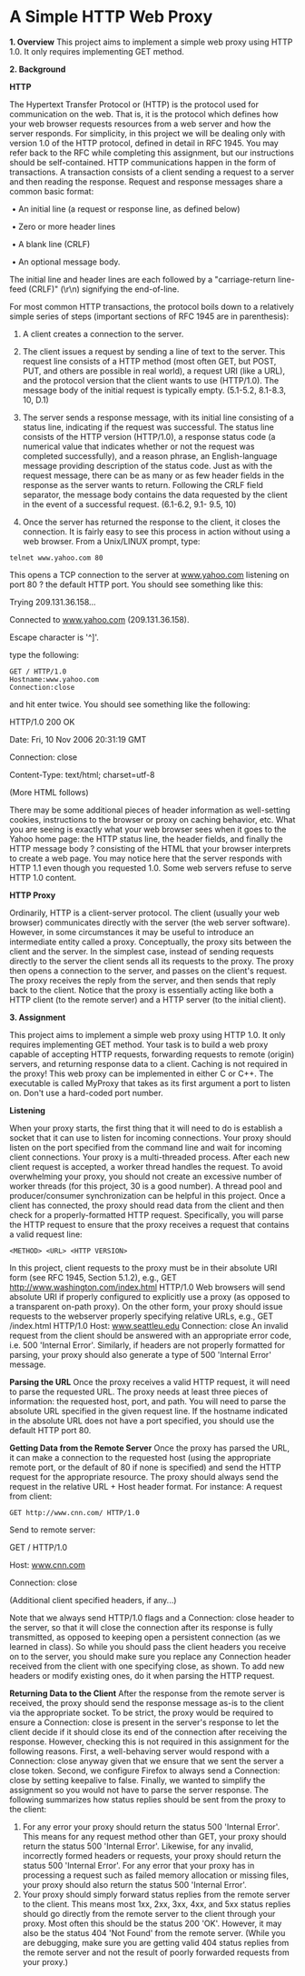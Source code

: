 # A Simple HTTP Web Proxy
**1. Overview**
This project aims to implement a simple web proxy using HTTP 1.0. It only requires implementing GET
method.


**2. Background**

**HTTP**

The Hypertext Transfer Protocol or (HTTP) is the protocol used for communication on the web. That is, it
is the protocol which defines how your web browser requests resources from a web server and how the
server responds. For simplicity, in this project we will be dealing only with version 1.0 of the HTTP protocol,
defined in detail in RFC 1945. You may refer back to the RFC while completing this assignment, but our
instructions should be self-contained.
HTTP communications happen in the form of transactions. A transaction consists of a client sending a
request to a server and then reading the response. Request and response messages share a common basic
format:

&nbsp;• An initial line (a request or response line, as defined below)

&nbsp;• Zero or more header lines

&nbsp;• A blank line (CRLF)

&nbsp;• An optional message body.

The initial line and header lines are each followed by a "carriage-return line-feed (CRLF)" (\r\n) signifying
the end-of-line.

For most common HTTP transactions, the protocol boils down to a relatively simple series of steps
(important sections of RFC 1945 are in parenthesis):

1. A client creates a connection to the server.

2. The client issues a request by sending a line of text to the server. This request line consists of a
HTTP method (most often GET, but POST, PUT, and others are possible in real world), a request
URI (like a URL), and the protocol version that the client wants to use (HTTP/1.0). The message
body of the initial request is typically empty. (5.1-5.2, 8.1-8.3, 10, D.1)

3. The server sends a response message, with its initial line consisting of a status line, indicating if
the request was successful. The status line consists of the HTTP version (HTTP/1.0), a response
status code (a numerical value that indicates whether or not the request was completed
successfully), and a reason phrase, an English-language message providing description of the
status code. Just as with the request message, there can be as many or as few header fields in
the response as the server wants to return. Following the CRLF field separator, the message
body contains the data requested by the client in the event of a successful request. (6.1-6.2, 9.1-
9.5, 10)

4. Once the server has returned the response to the client, it closes the connection. It is fairly easy
to see this process in action without using a web browser. From a Unix/LINUX prompt, type:
```
telnet www.yahoo.com 80
```
This opens a TCP connection to the server at www.yahoo.com listening on port 80 ? the default
HTTP port. You should see something like this:

Trying 209.131.36.158...

Connected to www.yahoo.com (209.131.36.158).

Escape character is '^]'.

type the following:
```
GET / HTTP/1.0
Hostname:www.yahoo.com
Connection:close
```
and hit enter twice. You should see something like the following:

HTTP/1.0 200 OK

Date: Fri, 10 Nov 2006 20:31:19 GMT

Connection: close

Content-Type: text/html; charset=utf-8

<html><head>
  
<title>Yahoo!</title>

(More HTML follows)
  
There may be some additional pieces of header information as well-setting cookies, instructions to the
browser or proxy on caching behavior, etc. What you are seeing is exactly what your web browser sees
when it goes to the Yahoo home page: the HTTP status line, the header fields, and finally the HTTP
message body ? consisting of the HTML that your browser interprets to create a web page. You may notice
here that the server responds with HTTP 1.1 even though you requested 1.0. Some web servers refuse to
serve HTTP 1.0 content.

**HTTP Proxy**

Ordinarily, HTTP is a client-server protocol. The client (usually your web browser) communicates directly
with the server (the web server software). However, in some circumstances it may be useful to introduce
an intermediate entity called a proxy. Conceptually, the proxy sits between the client and the server. In
the simplest case, instead of sending requests directly to the server the client sends all its requests to the
proxy. The proxy then opens a connection to the server, and passes on the client's request. The proxy
receives the reply from the server, and then sends that reply back to the client. Notice that the proxy is
essentially acting like both a HTTP client (to the remote server) and a HTTP server (to the initial client).


**3. Assignment**

This project aims to implement a simple web proxy using HTTP 1.0. It only requires implementing GET method. Your task is to build a web proxy capable of accepting HTTP requests, forwarding requests to remote (origin) servers, and returning response data to a client.
Caching is not required in the proxy!
This web proxy can be implemented in either C or C++. The executable is called MyProxy that takes as its first argument a port to listen on. Don't use a hard-coded port number.

**Listening**

When your proxy starts, the first thing that it will need to do is establish a socket that it can use to listen for incoming connections. Your proxy should listen on the port specified from the command line and wait for incoming client connections. Your proxy is a multi-threaded process. After each new client request is accepted, a worker thread handles the request. To avoid overwhelming your proxy, you should not create an excessive number of worker threads (for this project, 30 is a good number). A thread pool and producer/consumer synchronization can be helpful in this project.
Once a client has connected, the proxy should read data from the client and then check for a properly-formatted HTTP request. Specifically, you will parse the HTTP request to ensure that the proxy receives a request that contains a valid request line:
```
<METHOD> <URL> <HTTP VERSION>
```
In this project, client requests to the proxy must be in their absolute URI form (see RFC 1945, Section 5.1.2), e.g.,
GET http://www.washington.com/index.html HTTP/1.0
Web browsers will send absolute URI if properly configured to explicitly use a proxy (as opposed to a transparent on-path proxy). On the other form, your proxy should issue requests to the webserver properly specifying relative URLs, e.g.,
GET /index.html HTTP/1.0
Host: www.seattleu.edu
Connection: close
An invalid request from the client should be answered with an appropriate error code, i.e. 500 'Internal Error'. Similarly, if headers are not properly formatted for parsing, your proxy should also generate a type of 500 'Internal Error' message.

**Parsing the URL**
Once the proxy receives a valid HTTP request, it will need to parse the requested URL. The proxy needs at least three pieces of information: the requested host, port, and path. You will need to parse the absolute
URL specified in the given request line. If the hostname indicated in the absolute URL does not have a port
specified, you should use the default HTTP port 80.

**Getting Data from the Remote Server**
Once the proxy has parsed the URL, it can make a connection to the requested host (using the appropriate
remote port, or the default of 80 if none is specified) and send the HTTP request for the appropriate
resource. The proxy should always send the request in the relative URL + Host header format.
For instance:
A request from client:
```
GET http://www.cnn.com/ HTTP/1.0
```
Send to remote server:

GET / HTTP/1.0

Host: www.cnn.com

Connection: close

(Additional client specified headers, if any...)

Note that we always send HTTP/1.0 flags and a Connection: close header to the server, so that it will close
the connection after its response is fully transmitted, as opposed to keeping open a persistent connection
(as we learned in class). So while you should pass the client headers you receive on to the server, you
should make sure you replace any Connection header received from the client with one specifying close,
as shown. To add new headers or modify existing ones, do it when parsing the HTTP request.

**Returning Data to the Client**
After the response from the remote server is received, the proxy should send the response message as-is
to the client via the appropriate socket. To be strict, the proxy would be required to ensure a Connection:
close is present in the server's response to let the client decide if it should close its end of the connection
after receiving the response. However, checking this is not required in this assignment for the following
reasons. First, a well-behaving server would respond with a Connection: close anyway given that we
ensure that we sent the server a close token. Second, we configure Firefox to always send a Connection:
close by setting keepalive to false. Finally, we wanted to simplify the assignment so you would not have
to parse the server response.
The following summarizes how status replies should be sent from the proxy to the client:
1. For any error your proxy should return the status 500 'Internal Error'. This means for any
request method other than GET, your proxy should return the status 500 'Internal Error'.
Likewise, for any invalid, incorrectly formed headers or requests, your proxy should return the
status 500 'Internal Error'. For any error that your proxy has in processing a request such as
failed memory allocation or missing files, your proxy should also return the status 500 'Internal
Error'.
2. Your proxy should simply forward status replies from the remote server to the client. This means
most 1xx, 2xx, 3xx, 4xx, and 5xx status replies should go directly from the remote server to the
client through your proxy. Most often this should be the status 200 'OK'. However, it may also
be the status 404 'Not Found' from the remote server. (While you are debugging, make sure you
are getting valid 404 status replies from the remote server and not the result of poorly
forwarded requests from your proxy.)
